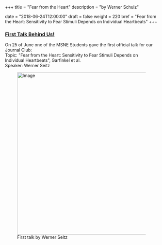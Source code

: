 +++
title = "Fear from the Heart"
description = "by Werner Schulz"

date = "2018-06-24T12:00:00"
draft = false
weight = 220
bref = "Fear from the Heart: Sensitivity to Fear Stimuli Depends on Individual Heartbeats"
+++


<h3 class="section-head" id="h-get-started"><a href="#h-get-started">First Talk Behind Us!</a></h3>
<p> On 25 of June one of the MSNE Students gave the first official talk for our Journal Club:<br>
Topic: "Fear from the Heart: Sensitivity to Fear Stimuli Depends on Individual Heartbeats", Garfinkel et al.<br>
Speaker: Werner Seitz <br>


<figure>
  <img alt="Image" height="533" src="/img/journal-club.jpg" width="800">
  <figcaption>
    First talk by Werner Seitz
  </figcaption>
</figure>
